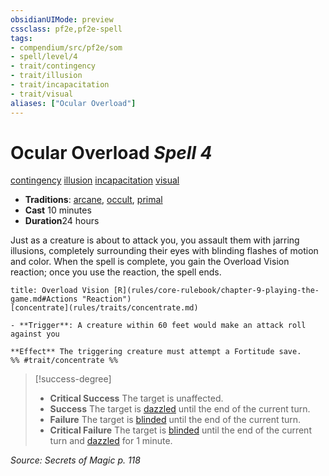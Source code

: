 ```yaml
---
obsidianUIMode: preview
cssclass: pf2e,pf2e-spell
tags:
- compendium/src/pf2e/som
- spell/level/4
- trait/contingency
- trait/illusion
- trait/incapacitation
- trait/visual
aliases: ["Ocular Overload"]
---
```

# Ocular Overload *Spell 4*   
[contingency](rules/traits/contingency-som.md)  [illusion](rules/traits/illusion.md)  [incapacitation](rules/traits/incapacitation.md)  [visual](rules/traits/visual.md)  

- **Traditions**: [arcane](rules/traits/arcane.md), [occult](rules/traits/occult.md), [primal](rules/traits/primal.md)
- **Cast** 10 minutes 
- **Duration**24 hours

Just as a creature is about to attack you, you assault them with jarring illusions, completely surrounding their eyes with blinding flashes of motion and color. When the spell is complete, you gain the Overload Vision reaction; once you use the reaction, the spell ends.

```ad-embed-ability
title: Overload Vision [R](rules/core-rulebook/chapter-9-playing-the-game.md#Actions "Reaction")
[concentrate](rules/traits/concentrate.md)  

- **Trigger**: A creature within 60 feet would make an attack roll against you

**Effect** The triggering creature must attempt a Fortitude save.  
%% #trait/concentrate %%
```

> [!success-degree] 
> - **Critical Success** The target is unaffected.
> - **Success** The target is [dazzled](rules/conditions.md#Dazzled) until the end of the current turn.
> - **Failure** The target is [blinded](rules/conditions.md#Blinded) until the end of the current turn.
> - **Critical Failure** The target is [blinded](rules/conditions.md#Blinded) until the end of the current turn and [dazzled](rules/conditions.md#Dazzled) for 1 minute.

*Source: Secrets of Magic p. 118*